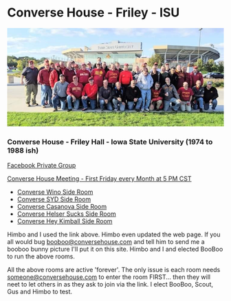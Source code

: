 # Converse House - Friley - ISU
![images/ConverseHouse2019](./images/ConverseHouse2019.jpg)

### Converse House - Friley Hall - Iowa State University (1974 to 1988 ish)

[Facebook Private Group](https://www.facebook.com/groups/90560379326)

[Converse House Meeting - First Friday every Month at 5 PM CST](https://meet.google.com/efv-bzzx-pqa)

- [Converse Wino Side Room](https://meet.google.com/mwv-rqcn-zpo)
- [Converse SYD Side Room](https://meet.google.com/xfz-ccbf-bst)
- [Converse Casanova Side Room](https://meet.google.com/fut-vyth-gvn)
- [Converse Helser Sucks Side Room](https://meet.google.com/ejn-bqcf-bnv)
- [Converse Hey Kimball Side Room](https://meet.google.com/dqx-daam-epj)

Himbo and I used the link above.  Himbo even updated the web page.  If you all would bug booboo@conversehouse.com and tell him to send me a booboo bunny picture I'll put it on this site.  Himbo and I and elected BooBoo to run the above rooms.

All the above rooms are active 'forever'.  The only issue is each room needs someone@conversehouse.com to enter the room FIRST... then they will neet to let others in as they ask to join via the link.  I elect BooBoo, Scout, Gus and Himbo to test.

<!-- https://docs.google.com/spreadsheets/d/1NTEQ1UdXy6wQKE9g0B5103gNagsG2b1LZgD4TrocEcs/edit#gid=998356282 -->
